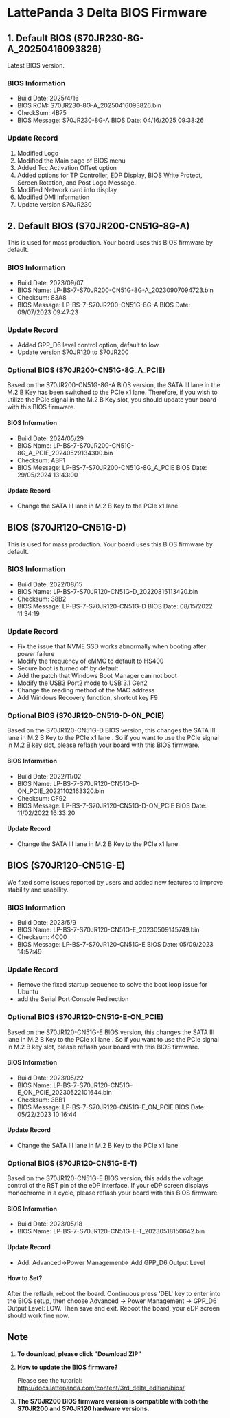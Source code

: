 # LattePanda 3 Delta BIOS Firmware
## 1. Default BIOS (S70JR230-8G-A_20250416093826)
Latest BIOS version.

### BIOS Information

* Build Date: 2025/4/16
* BIOS ROM: S70JR230-8G-A_20250416093826.bin
* CheckSum: 4B75
* BIOS Message: S70JR230-8G-A BIOS Date: 04/16/2025 09:38:26

###  Update Record

1. Modified Logo
2. Modified the Main page of BIOS menu 
3. Added Tcc Activation Offset option
4. Added options for TP Controller, EDP Display, BIOS Write Protect, Screen Rotation, and Post Logo Message.
5. Modified Network card info display
6. Modified DMI information
7. Update version S70JR230


## 2. Default BIOS (S70JR200-CN51G-8G-A)
This is used for mass production. Your board uses this BIOS firmware by default.

### BIOS Information

* Build Date:	2023/09/07
* BIOS Name:	LP-BS-7-S70JR200-CN51G-8G-A_20230907094723.bin
* Checksum:	83A8
* BIOS Message: 	LP-BS-7-S70JR200-CN51G-8G-A BIOS Date: 09/07/2023 09:47:23

###  Update Record

* Added GPP_D6 level control option, default to low.
* Update version S70JR120 to S70JR200


### Optional BIOS (S70JR200-CN51G-8G_A_PCIE)

Based on the S70JR200-CN51G-8G-A BIOS version, the SATA III lane in the M.2 B Key has been switched to the PCIe x1 lane. Therefore, if you wish to utilize the PCIe signal in the M.2 B Key slot, you should update your board with this BIOS firmware.

#### BIOS Information

* Build Date:	2024/05/29
* BIOS Name:	LP-BS-7-S70JR200-CN51G-8G_A_PCIE_20240529134300.bin
* Checksum:	ABF1
* BIOS Message:	LP-BS-7-S70JR200-CN51G-8G_A_PCIE BIOS Date: 29/05/2024 13:43:00

####  Update Record

* Change the SATA III lane in M.2 B Key to the PCIe x1 lane



## BIOS (S70JR120-CN51G-D)

This is used for mass production. Your board uses this BIOS firmware by default.

### BIOS Information

* Build Date:	2022/08/15
* BIOS Name:	LP-BS-7-S70JR120-CN51G-D_20220815113420.bin
* Checksum:	38B2
* BIOS Message:	LP-BS-7-S70JR120-CN51G-D BIOS Date: 08/15/2022 11:34:19

###  Update Record

* Fix the issue that NVME SSD works abnormally when booting after power failure
* Modify the frequency of eMMC to default to HS400
* Secure boot is turned off by default
* Add the patch that Windows Boot Manager can not boot
* Modify the USB3 Port2 mode to USB 3.1 Gen2
* Change the reading method of the MAC address
* Add Windows Recovery function, shortcut key F9

### Optional BIOS (S70JR120-CN51G-D-ON_PCIE)

Based on the S70JR120-CN51G-D BIOS version, this changes the SATA III lane in M.2 B Key to the PCIe x1 lane . So if you want to use the  PCIe signal in M.2 B key slot, please reflash your board with this BIOS firmware.

#### BIOS Information

* Build Date:	2022/11/02
* BIOS Name:	LP-BS-7-S70JR120-CN51G-D-ON_PCIE_20221102163320.bin
* Checksum:	CF92
* BIOS Message:	LP-BS-7-S70JR120-CN51G-D-ON_PCIE BIOS Date: 11/02/2022 16:33:20

####  Update Record

* Change the SATA III lane in M.2 B Key to the PCIe x1 lane

  


##  BIOS (S70JR120-CN51G-E)

We fixed some issues reported by users and added new features to improve stability and usability.

### BIOS Information

* Build Date:	2023/5/9
* BIOS Name:	LP-BS-7-S70JR120-CN51G-E_20230509145749.bin
* Checksum:	4C00
* BIOS Message:	LP-BS-7-S70JR120-CN51G-E BIOS Date: 05/09/2023 14:57:49

###  Update Record

* Remove the fixed startup sequence to solve the boot loop issue for Ubuntu
* add the Serial Port Console Redirection

### Optional BIOS (S70JR120-CN51G-E-ON_PCIE)

Based on the S70JR120-CN51G-E BIOS version, this changes the SATA III lane in M.2 B Key to the PCIe x1 lane . So if you want to use the PCIe signal in M.2 B key slot, please reflash your board with this BIOS firmware.

#### BIOS Information

* Build Date:	2023/05/22
* BIOS Name:	LP-BS-7-S70JR120-CN51G-E_ON_PCIE_20230522101644.bin
* Checksum:	3BB1
* BIOS Message:	LP-BS-7-S70JR120-CN51G-E_ON_PCIE BIOS Date: 05/22/2023 10:16:44

####  Update Record

* Change the SATA III lane in M.2 B Key to the PCIe x1  lane

### Optional BIOS (S70JR120-CN51G-E-T)

Based on the S70JR120-CN51G-E BIOS version, this adds the voltage control of the RST pin of the eDP interface. If your eDP screen displays monochrome in a cycle, please reflash your board with this BIOS firmware. 

#### BIOS Information

* Build Date:	2023/05/18
* BIOS Name:	LP-BS-7-S70JR120-CN51G-E-T_20230518150642.bin

####  Update Record

* Add: Advanced->Power Management-> Add GPP_D6 Output Level

####  How to Set?
After the reflash, reboot the board. Continuous press 'DEL' key to  enter into the BIOS setup, then choose Advanced -> Power Management -> GPP_D6 Output Level: LOW. Then save and exit. Reboot the board, your eDP screen should work fine now.



## Note

1. **To download, please click "Download ZIP"**

2. **How to update the BIOS firmware?**

   Please see the tutorial: http://docs.lattepanda.com/content/3rd_delta_edition/bios/

3.  **The S70JR200 BIOS firmware version is compatible with both the S70JR200 and S70JR120 hardware versions.** 

